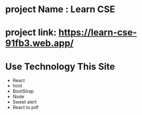  # project Name : Learn CSE
 # project link: https://learn-cse-91fb3.web.app/


 # Use Technology This Site
 * React
 * html
* BootStrap
* Node
* Sweet alert
* React to pdf